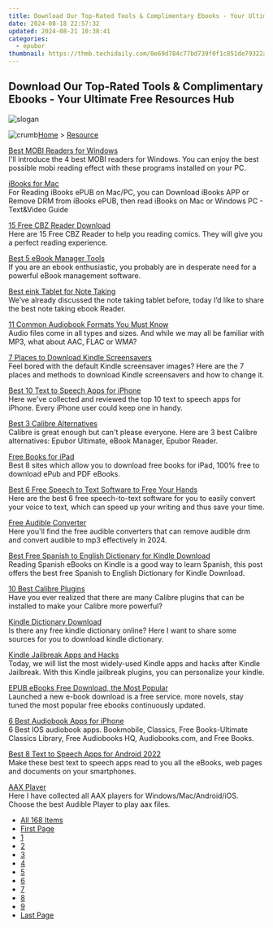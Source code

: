 ```yaml
---
title: Download Our Top-Rated Tools & Complimentary Ebooks - Your Ultimate Free Resources Hub
date: 2024-08-18 22:57:32
updated: 2024-08-21 10:38:41
categories:
  - epubor
thumbnail: https://thmb.techidaily.com/8e69d784c77bd739f0f1c851de79322ac9ec55e884e7ced93bcfd0b725d11a77.jpg
---
```


## Download Our Top-Rated Tools & Complimentary Ebooks - Your Ultimate Free Resources Hub

![slogan](http://www.epubor.com/images/guide-banner-word.png)

![crumb](http://www.epubor.com/images/ol_home.png)[Home](https://tools.techidaily.com/epubor/products/) \> [Resource](https://tools.techidaily.com/epubor/products/)

[Best MOBI Readers for Windows](https://tools.techidaily.com/epubor/reader/)  
 I'll introduce the 4 best MOBI readers for Windows. You can enjoy the best possible mobi reading effect with these programs installed on your PC.

[iBooks for Mac](https://tools.techidaily.com/epubor/products/)  
 For Reading iBooks ePUB on Mac/PC, you can Download iBooks APP or Remove DRM from iBooks ePUB, then read iBooks on Mac or Windows PC - Text&Video Guide

[15 Free CBZ Reader Download](https://tools.techidaily.com/epubor/reader/)  
 Here are 15 Free CBZ Reader to help you reading comics. They will give you a perfect reading experience.

[Best 5 eBook Manager Tools](https://tools.techidaily.com/epubor/ebook-manager/)  
 If you are an ebook enthusiastic, you probably are in desperate need for a powerful eBook management software.

[Best eink Tablet for Note Taking](https://tools.techidaily.com/epubor/products/)  
 We’ve already discussed the note taking tablet before, today I’d like to share the best note taking ebook Reader.

[11 Common Audiobook Formats You Must Know](https://tools.techidaily.com/epubor/products/)  
 Audio files come in all types and sizes. And while we may all be familiar with MP3, what about AAC, FLAC or WMA? 

[7 Places to Download Kindle Screensavers](https://tools.techidaily.com/epubor/products/)  
 Feel bored with the default Kindle screensaver images? Here are the 7 places and methods to download Kindle screensavers and how to change it.

[Best 10 Text to Speech Apps for iPhone](https://tools.techidaily.com/epubor/products/)  
 Here we've collected and reviewed the top 10 text to speech apps for iPhone. Every iPhone user could keep one in handy.

[Best 3 Calibre Alternatives](https://tools.techidaily.com/epubor/products/)  
 Calibre is great enough but can't please everyone. Here are 3 best Calibre alternatives: Epubor Ultimate, eBook Manager, Epubor Reader.

[Free Books for iPad](https://tools.techidaily.com/epubor/products/)  
 Best 8 sites which allow you to download free books for iPad, 100% free to download ePub and PDF eBooks.

[Best 6 Free Speech to Text Software to Free Your Hands](https://tools.techidaily.com/epubor/products/)  
 Here are the best 6 free speech-to-text software for you to easily convert your voice to text, which can speed up your writing and thus save your time.

[Free Audible Converter](https://tools.techidaily.com/epubor/audible-converter/)  
 Here you'll find the free audible converters that can remove audible drm and convert audible to mp3 effectively in 2024.

[Best Free Spanish to English Dictionary for Kindle Download](https://tools.techidaily.com/epubor/products/)  
 Reading Spanish eBooks on Kindle is a good way to learn Spanish, this post offers the best free Spanish to English Dictionary for Kindle Download.

[10 Best Calibre Plugins](https://tools.techidaily.com/epubor/products/)  
 Have you ever realized that there are many Calibre plugins that can be installed to make your Calibre more powerful?

[Kindle Dictionary Download](https://tools.techidaily.com/epubor/products/)  
 Is there any free kindle dictionary online? Here I want to share some sources for you to download kindle dictionary. 

[Kindle Jailbreak Apps and Hacks](https://tools.techidaily.com/epubor/products/)  
 Today, we will list the most widely-used Kindle apps and hacks after Kindle Jailbreak. With this Kindle jailbreak plugins, you can personalize your kindle.

[EPUB eBooks Free Download, the Most Popular](https://tools.techidaily.com/epubor/products/)  
 Launched a new e-book download is a free service. more novels, stay tuned the most popular free ebooks continuously updated.

[6 Best Audiobook Apps for iPhone](https://tools.techidaily.com/epubor/products/)  
 6 Best IOS audiobook apps. Bookmobile, Classics, Free Books-Ultimate Classics Library, Free Audiobooks HQ, Audiobooks.com, and Free Books.

[Best 8 Text to Speech Apps for Android 2022](https://tools.techidaily.com/epubor/products/)  
 Make these best text to speech apps read to you all the eBooks, web pages and documents on your smartphones.

[AAX Player](https://tools.techidaily.com/epubor/products/)  
 Here I have collected all AAX players for Windows/Mac/Android/iOS. Choose the best Audible Player to play aax files.

* [All 168 Items](https://tools.techidaily.com/epubor/products/)
* [First Page](https://tools.techidaily.com/epubor/products/)
* [1](https://tools.techidaily.com/epubor/products/)
* [2](https://tools.techidaily.com/epubor/products/)
* [3](https://tools.techidaily.com/epubor/products/)
* [4](https://tools.techidaily.com/epubor/products/)
* [5](https://tools.techidaily.com/epubor/products/)
* [6](https://tools.techidaily.com/epubor/products/)
* [7](https://tools.techidaily.com/epubor/products/)
* [8](https://tools.techidaily.com/epubor/products/)
* [9](https://tools.techidaily.com/epubor/products/)
* [Last Page](https://tools.techidaily.com/epubor/products/)

<ins class="adsbygoogle"
     style="display:block"
     data-ad-format="autorelaxed"
     data-ad-client="ca-pub-7571918770474297"
     data-ad-slot="1223367746"></ins>



<ins class="adsbygoogle"
     style="display:block"
     data-ad-client="ca-pub-7571918770474297"
     data-ad-slot="8358498916"
     data-ad-format="auto"
     data-full-width-responsive="true"></ins>
